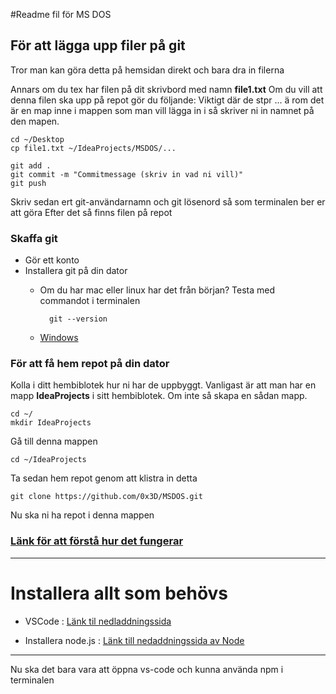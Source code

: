 #Readme fil för MS DOS

## För att lägga upp filer på git

Tror man kan göra detta på hemsidan direkt och bara dra in filerna

Annars om du tex har filen på dit skrivbord med namn __file1.txt__
Om du vill att denna filen ska upp på repot gör du följande:
Viktigt där de stpr ... ä rom det är en map inne i mappen som man vill lägga in i så skriver ni in namnet på den mapen.
```
cd ~/Desktop
cp file1.txt ~/IdeaProjects/MSDOS/...

git add .
git commit -m "Commitmessage (skriv in vad ni vill)"
git push
```
Skriv sedan ert git-användarnamn och git lösenord så som terminalen ber er att göra
Efter det så finns filen på repot

### Skaffa git
* Gör ett konto
* Installera git på din dator
	* Om du har mac eller linux har det från början? Testa med commandot i terminalen
			
			git --version
			
	* [Windows](https://git-scm.com/download/win) 

### För att få hem repot på din dator
Kolla i ditt hembiblotek hur ni har de uppbyggt. Vanligast är att man har en mapp __IdeaProjects__ i sitt hembiblotek. Om inte så skapa en sådan mapp.

```
cd ~/
mkdir IdeaProjects
```
Gå till denna mappen

```
cd ~/IdeaProjects
```
Ta sedan hem repot genom att klistra in detta

```
git clone https://github.com/0x3D/MSDOS.git
```
Nu ska ni ha repot i denna mappen


### [ Länk för att förstå hur det fungerar](https://learngitbranching.js.org/ )

___

# Installera allt som behövs

* VSCode : [Länk til nedladdningssida](https://code.visualstudio.com/download)

* Installera node.js : [Länk till nedaddningssida av Node](https://nodejs.org/en/)

___

Nu ska det bara vara att öppna vs-code och kunna använda npm i terminalen

